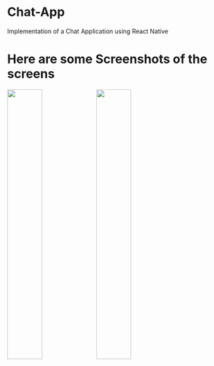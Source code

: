 # Chat-App
Implementation of  a Chat Application using React Native



# Here are some Screenshots of the screens
<img src="https://user-images.githubusercontent.com/50916200/211297962-9d0273a0-69b6-4849-8092-34b36344f2b8.jpg" width="40%" />
<img src="https://user-images.githubusercontent.com/50916200/211297977-9d2f5885-610d-4b9c-a6e5-16a585a18088.jpg" width="40%" />
